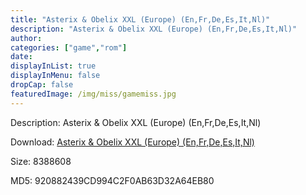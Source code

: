 ```yaml
---
title: "Asterix & Obelix XXL (Europe) (En,Fr,De,Es,It,Nl)"
description: "Asterix & Obelix XXL (Europe) (En,Fr,De,Es,It,Nl)"
author: 
categories: ["game","rom"]
date: 
displayInList: true
displayInMenu: false
dropCap: false
featuredImage: /img/miss/gamemiss.jpg
---
```


Description: Asterix & Obelix XXL (Europe) (En,Fr,De,Es,It,Nl)

Download: <a style="text-decoration:underline;" href="https://mega.nz/#!rKZSAKKL!1OV1cXjk86TBannhZtqjqk3HnMM5UyL6rrGM00l8qaw" target = "_blank" rel = "nofollow" > Asterix & Obelix XXL (Europe) (En,Fr,De,Es,It,Nl)</a>

Size: 8388608

MD5: 920882439CD994C2F0AB63D32A64EB80

